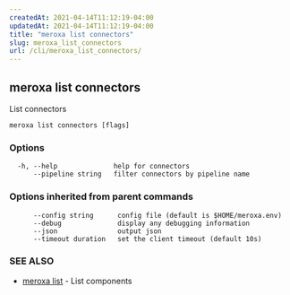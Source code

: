 ```yaml
---
createdAt: 2021-04-14T11:12:19-04:00
updatedAt: 2021-04-14T11:12:19-04:00
title: "meroxa list connectors"
slug: meroxa_list_connectors
url: /cli/meroxa_list_connectors/
---
```

## meroxa list connectors

List connectors

```
meroxa list connectors [flags]
```

### Options

```
  -h, --help              help for connectors
      --pipeline string   filter connectors by pipeline name
```

### Options inherited from parent commands

```
      --config string      config file (default is $HOME/meroxa.env)
      --debug              display any debugging information
      --json               output json
      --timeout duration   set the client timeout (default 10s)
```

### SEE ALSO

* [meroxa list](meroxa_list)	 - List components

